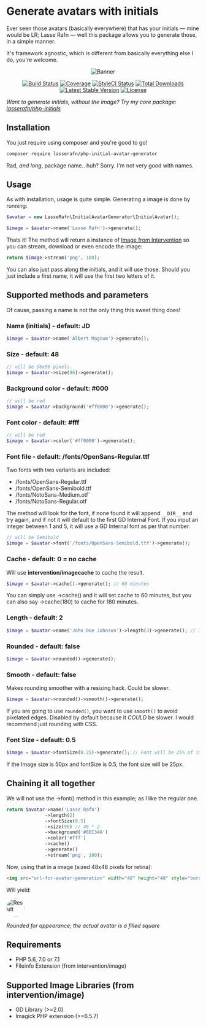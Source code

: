 # Generate avatars with initials
Ever seen those avatars (basically everywhere) that has your initials — mine would be LR; Lasse Rafn — well this package allows you to generate those, in a simple manner.

It's framework agnostic, which is different from basically everything else I do, you're welcome.

<p align="center">
    <img src="https://apricot.dk/github/php-initial-avatar-generator.jpg" alt="Banner" />
</p>
 
<p align="center"> 
<a href="https://travis-ci.org/LasseRafn/php-initial-avatar-generator"><img src="https://img.shields.io/travis/LasseRafn/php-initial-avatar-generator.svg?style=flat-square" alt="Build Status"></a>
<a href="https://coveralls.io/github/LasseRafn/php-initial-avatar-generator"><img src="https://img.shields.io/coveralls/LasseRafn/php-initial-avatar-generator.svg?style=flat-square" alt="Coverage"></a>
<a href="https://styleci.io/repos/78973710"><img src="https://styleci.io/repos/78973710/shield?branch=master" alt="StyleCI Status"></a>
<a href="https://packagist.org/packages/LasseRafn/php-initial-avatar-generator"><img src="https://img.shields.io/packagist/dt/LasseRafn/php-initial-avatar-generator.svg?style=flat-square" alt="Total Downloads"></a>
<a href="https://packagist.org/packages/LasseRafn/php-initial-avatar-generator"><img src="https://img.shields.io/packagist/v/LasseRafn/php-initial-avatar-generator.svg?style=flat-square" alt="Latest Stable Version"></a>
<a href="https://packagist.org/packages/LasseRafn/php-initial-avatar-generator"><img src="https://img.shields.io/packagist/l/LasseRafn/php-initial-avatar-generator.svg?style=flat-square" alt="License"></a>
</p>

*Want to generate initials, without the image? Try my core package: [lasserafn/php-initials](https://github.com/lasserafn/php-initials)*

## Installation
You just require using composer and you're good to go!
````bash
composer require lasserafn/php-initial-avatar-generator
````
Rad, *and long*, package name.. huh? Sorry. I'm not very good with names.

## Usage
As with installation, usage is quite simple. Generating a image is done by running:
````php
$avatar = new LasseRafn\InitialAvatarGenerator\InitialAvatar();

$image = $avatar->name('Lasse Rafn')->generate();
````

Thats it! The method will return a instance of [Image from Intervention](https://github.com/Intervention/image) so you can stream, download or even encode the image:
````php
return $image->stream('png', 100);
````
You can also just pass along the initials, and it will use those. Should you just include a first name, it will use the first two letters of it.

## Supported methods and parameters
Of cause, passing a name is not the only thing this sweet thing does!

### Name (initials) - default: JD
````php
$image = $avatar->name('Albert Magnum')->generate();
````

### Size - default: 48
````php
// will be 96x96 pixels.
$image = $avatar->size(96)->generate();
````

### Background color - default: #000
````php
// will be red
$image = $avatar->background('#ff0000')->generate();
````

### Font color - default: #fff
````php
// will be red
$image = $avatar->color('#ff0000')->generate();
````

### Font file - default: /fonts/OpenSans-Regular.ttf
Two fonts with two variants are included:
* /fonts/OpenSans-Regular.ttf
* /fonts/OpenSans-Semibold.ttf
* /fonts/NotoSans-Medium.otf`
* /fonts/NotoSans-Regular.otf

The method will look for the font, if none found it will append `__DIR__` and try again, and if not it will default to the first GD Internal Font.
If you input an integer between 1 and 5, it will use a GD Internal font as per that number.

````php
// will be Semibold
$image = $avatar->font('/fonts/OpenSans-Semibold.ttf')->generate();
````

### Cache - default: 0 = no cache
Will use **intervention/imagecache** to cache the result.
````php
$image = $avatar->cache()->generate(); // 60 minutes
````
You can simply use ->cache() and it will set cache to 60 minutes, but you can also say ->cache(180) to cache for 180 minutes.

### Length - default: 2
````php
$image = $avatar->name('John Doe Johnson')->length(3)->generate(); // 3 letters = JDJ
````

### Rounded - default: false
````php
$image = $avatar->rounded()->generate();
````

### Smooth - default: false

Makes rounding smoother with a resizing hack. Could be slower.

````php
$image = $avatar->rounded()->smooth()->generate();
````

If you are going to use `rounded()`, you want to use `smooth()` to avoid pixelated edges. Disabled by default because it _COULD_ be slower.
I would recommend just rounding with CSS.

### Font Size - default: 0.5
````php
$image = $avatar->fontSize(0.25)->generate(); // Font will be 25% of image size.
````
If the Image size is 50px and fontSize is 0.5, the font size will be 25px.

## Chaining it all together
We will not use the ->font() method in this example; as I like the regular one.

````php
return $avatar->name('Lasse Rafn')
              ->length(2)
              ->fontSize(0.5)
              ->size(96) // 48 * 2
              ->background('#8BC34A')
              ->color('#fff')
              ->cache()
              ->generate()
              ->stream('png', 100);
````

Now, using that in a image (sized 48x48 pixels for retina):
````html
<img src="url-for-avatar-generation" width="48" height="48" style="border-radius: 100%" />
````
Will yield:

<img src="https://raw.githubusercontent.com/LasseRafn/php-initial-avatar-generator/master/demo_result.png" width="48" height="48" alt="Result" style="border-radius: 100%" />

*Rounded for appearance; the actual avatar is a filled square*

## Requirements
* PHP 5.6, 7.0 or 7.1
* Fileinfo Extension (from intervention/image)

## Supported Image Libraries (from intervention/image)
* GD Library (>=2.0)
* Imagick PHP extension (>=6.5.7)
